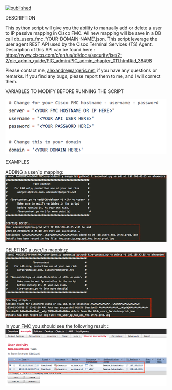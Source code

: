   [![published](https://static.production.devnetcloud.com/codeexchange/assets/images/devnet-published.svg)](https://developer.cisco.com/codeexchange/github/repo/tekgourou/Cisco-FMC-API-user-context)
         
  DESCRIPTION
  
  This python script will give you the ability to manually add or delete a user to IP passive mapping in Cisco FMC. All new mapping will    be save in a DB call db_users_fmc.'YOUR-DOMAIN-NAME'.json. This script leverage the user agent REST API used by the Cisco Terminal Services (TS) Agent. Description of this API can be found here : https://www.cisco.com/c/en/us/td/docs/security/ise/2-2/pic_admin_guide/PIC_admin/PIC_admin_chapter_011.html#id_38498
  
Please contact me, alexandre@argeris.net, if you have any questions or remarks. If you find any bugs, please report them to me, and I will correct them. 
  
  VARIABLES TO MODIFY BEFORE RUNNING THE SCRIPT
  
![image](https://github.com/tekgourou/Cisco-FMC-API-user-context/blob/master/screenshot-variables-to-change.png)  

  EXAMPLES
  
  ADDING a user/ip mapping:
![image](https://github.com/tekgourou/Cisco-FMC-API-user-context/blob/master/screenshot-fire-context-add-user-mapping.png)

  DELETING a user/ip mapping:
![image](https://github.com/tekgourou/Cisco-FMC-API-user-context/blob/master/screenshot-fire-context-delete-user-mapping.png)
  
  In your FMC you should see the following result :
![image](https://github.com/tekgourou/Cisco-FMC-API-user-context/blob/master/screenshot-FMC.png)
